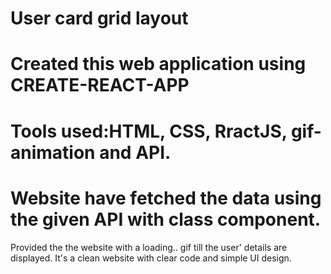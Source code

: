 # User card grid layout 
# Created this web application using CREATE-REACT-APP 
# Tools used:HTML, CSS, RractJS, gif-animation and API.
# Website have fetched the data using the given API with class component.
 Provided the the website with a loading.. gif till the user' details are displayed.
 It's a clean website with clear code and simple UI design.

